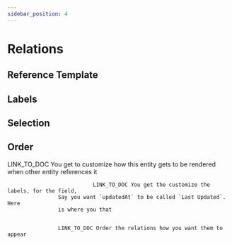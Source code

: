 ```yaml
---
sidebar_position: 4
---
```


# Relations

## Reference Template

## Labels

## Selection

## Order


  LINK_TO_DOC You get to customize how this entity gets to
                        be rendered when other entity references it

                               LINK_TO_DOC You get the customize the labels, for the field,
                    Say you want `updatedAt` to be called `Last Updated`. Here
                    is where you that


                    LINK_TO_DOC Order the relations how you want them to appear

